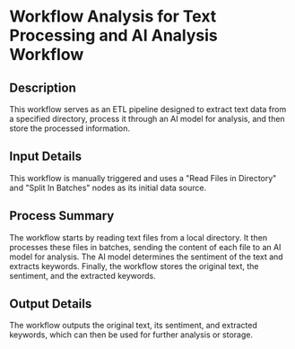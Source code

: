 # Workflow Analysis for Text Processing and AI Analysis Workflow

## Description
This workflow serves as an ETL pipeline designed to extract text data from a specified directory, process it through an AI model for analysis, and then store the processed information.

## Input Details
This workflow is manually triggered and uses a "Read Files in Directory" and "Split In Batches" nodes as its initial data source.

## Process Summary
The workflow starts by reading text files from a local directory. It then processes these files in batches, sending the content of each file to an AI model for analysis. The AI model determines the sentiment of the text and extracts keywords. Finally, the workflow stores the original text, the sentiment, and the extracted keywords.

## Output Details
The workflow outputs the original text, its sentiment, and extracted keywords, which can then be used for further analysis or storage.
